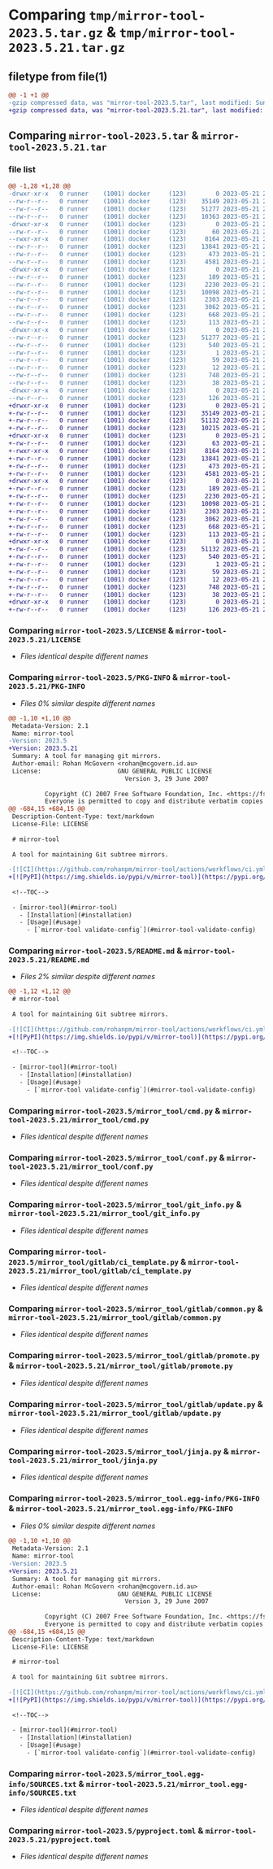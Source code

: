 # Comparing `tmp/mirror-tool-2023.5.tar.gz` & `tmp/mirror-tool-2023.5.21.tar.gz`

## filetype from file(1)

```diff
@@ -1 +1 @@
-gzip compressed data, was "mirror-tool-2023.5.tar", last modified: Sun May 21 23:43:52 2023, max compression
+gzip compressed data, was "mirror-tool-2023.5.21.tar", last modified: Sun May 21 23:50:38 2023, max compression
```

## Comparing `mirror-tool-2023.5.tar` & `mirror-tool-2023.5.21.tar`

### file list

```diff
@@ -1,28 +1,28 @@
-drwxr-xr-x   0 runner    (1001) docker     (123)        0 2023-05-21 23:43:52.277670 mirror-tool-2023.5/
--rw-r--r--   0 runner    (1001) docker     (123)    35149 2023-05-21 23:43:38.000000 mirror-tool-2023.5/LICENSE
--rw-r--r--   0 runner    (1001) docker     (123)    51277 2023-05-21 23:43:52.277670 mirror-tool-2023.5/PKG-INFO
--rw-r--r--   0 runner    (1001) docker     (123)    10363 2023-05-21 23:43:38.000000 mirror-tool-2023.5/README.md
-drwxr-xr-x   0 runner    (1001) docker     (123)        0 2023-05-21 23:43:52.273670 mirror-tool-2023.5/mirror_tool/
--rw-r--r--   0 runner    (1001) docker     (123)       60 2023-05-21 23:43:52.000000 mirror-tool-2023.5/mirror_tool/__init__.py
--rwxr-xr-x   0 runner    (1001) docker     (123)     8164 2023-05-21 23:43:38.000000 mirror-tool-2023.5/mirror_tool/cmd.py
--rw-r--r--   0 runner    (1001) docker     (123)    13841 2023-05-21 23:43:38.000000 mirror-tool-2023.5/mirror_tool/conf.py
--rw-r--r--   0 runner    (1001) docker     (123)      473 2023-05-21 23:43:38.000000 mirror-tool-2023.5/mirror_tool/git_config.py
--rw-r--r--   0 runner    (1001) docker     (123)     4581 2023-05-21 23:43:38.000000 mirror-tool-2023.5/mirror_tool/git_info.py
-drwxr-xr-x   0 runner    (1001) docker     (123)        0 2023-05-21 23:43:52.277670 mirror-tool-2023.5/mirror_tool/gitlab/
--rw-r--r--   0 runner    (1001) docker     (123)      189 2023-05-21 23:43:38.000000 mirror-tool-2023.5/mirror_tool/gitlab/__init__.py
--rw-r--r--   0 runner    (1001) docker     (123)     2230 2023-05-21 23:43:38.000000 mirror-tool-2023.5/mirror_tool/gitlab/ci_template.py
--rw-r--r--   0 runner    (1001) docker     (123)    10098 2023-05-21 23:43:38.000000 mirror-tool-2023.5/mirror_tool/gitlab/common.py
--rw-r--r--   0 runner    (1001) docker     (123)     2303 2023-05-21 23:43:38.000000 mirror-tool-2023.5/mirror_tool/gitlab/promote.py
--rw-r--r--   0 runner    (1001) docker     (123)     3062 2023-05-21 23:43:38.000000 mirror-tool-2023.5/mirror_tool/gitlab/update.py
--rw-r--r--   0 runner    (1001) docker     (123)      668 2023-05-21 23:43:38.000000 mirror-tool-2023.5/mirror_tool/jinja.py
--rw-r--r--   0 runner    (1001) docker     (123)      113 2023-05-21 23:43:38.000000 mirror-tool-2023.5/mirror_tool/shared.py
-drwxr-xr-x   0 runner    (1001) docker     (123)        0 2023-05-21 23:43:52.277670 mirror-tool-2023.5/mirror_tool.egg-info/
--rw-r--r--   0 runner    (1001) docker     (123)    51277 2023-05-21 23:43:52.000000 mirror-tool-2023.5/mirror_tool.egg-info/PKG-INFO
--rw-r--r--   0 runner    (1001) docker     (123)      540 2023-05-21 23:43:52.000000 mirror-tool-2023.5/mirror_tool.egg-info/SOURCES.txt
--rw-r--r--   0 runner    (1001) docker     (123)        1 2023-05-21 23:43:52.000000 mirror-tool-2023.5/mirror_tool.egg-info/dependency_links.txt
--rw-r--r--   0 runner    (1001) docker     (123)       59 2023-05-21 23:43:52.000000 mirror-tool-2023.5/mirror_tool.egg-info/entry_points.txt
--rw-r--r--   0 runner    (1001) docker     (123)       12 2023-05-21 23:43:52.000000 mirror-tool-2023.5/mirror_tool.egg-info/top_level.txt
--rw-r--r--   0 runner    (1001) docker     (123)      748 2023-05-21 23:43:38.000000 mirror-tool-2023.5/pyproject.toml
--rw-r--r--   0 runner    (1001) docker     (123)       38 2023-05-21 23:43:52.277670 mirror-tool-2023.5/setup.cfg
-drwxr-xr-x   0 runner    (1001) docker     (123)        0 2023-05-21 23:43:52.277670 mirror-tool-2023.5/tests/
--rw-r--r--   0 runner    (1001) docker     (123)      126 2023-05-21 23:43:38.000000 mirror-tool-2023.5/tests/test_import.py
+drwxr-xr-x   0 runner    (1001) docker     (123)        0 2023-05-21 23:50:38.752239 mirror-tool-2023.5.21/
+-rw-r--r--   0 runner    (1001) docker     (123)    35149 2023-05-21 23:50:22.000000 mirror-tool-2023.5.21/LICENSE
+-rw-r--r--   0 runner    (1001) docker     (123)    51132 2023-05-21 23:50:38.752239 mirror-tool-2023.5.21/PKG-INFO
+-rw-r--r--   0 runner    (1001) docker     (123)    10215 2023-05-21 23:50:22.000000 mirror-tool-2023.5.21/README.md
+drwxr-xr-x   0 runner    (1001) docker     (123)        0 2023-05-21 23:50:38.748239 mirror-tool-2023.5.21/mirror_tool/
+-rw-r--r--   0 runner    (1001) docker     (123)       63 2023-05-21 23:50:38.000000 mirror-tool-2023.5.21/mirror_tool/__init__.py
+-rwxr-xr-x   0 runner    (1001) docker     (123)     8164 2023-05-21 23:50:22.000000 mirror-tool-2023.5.21/mirror_tool/cmd.py
+-rw-r--r--   0 runner    (1001) docker     (123)    13841 2023-05-21 23:50:22.000000 mirror-tool-2023.5.21/mirror_tool/conf.py
+-rw-r--r--   0 runner    (1001) docker     (123)      473 2023-05-21 23:50:22.000000 mirror-tool-2023.5.21/mirror_tool/git_config.py
+-rw-r--r--   0 runner    (1001) docker     (123)     4581 2023-05-21 23:50:22.000000 mirror-tool-2023.5.21/mirror_tool/git_info.py
+drwxr-xr-x   0 runner    (1001) docker     (123)        0 2023-05-21 23:50:38.752239 mirror-tool-2023.5.21/mirror_tool/gitlab/
+-rw-r--r--   0 runner    (1001) docker     (123)      189 2023-05-21 23:50:22.000000 mirror-tool-2023.5.21/mirror_tool/gitlab/__init__.py
+-rw-r--r--   0 runner    (1001) docker     (123)     2230 2023-05-21 23:50:22.000000 mirror-tool-2023.5.21/mirror_tool/gitlab/ci_template.py
+-rw-r--r--   0 runner    (1001) docker     (123)    10098 2023-05-21 23:50:22.000000 mirror-tool-2023.5.21/mirror_tool/gitlab/common.py
+-rw-r--r--   0 runner    (1001) docker     (123)     2303 2023-05-21 23:50:22.000000 mirror-tool-2023.5.21/mirror_tool/gitlab/promote.py
+-rw-r--r--   0 runner    (1001) docker     (123)     3062 2023-05-21 23:50:22.000000 mirror-tool-2023.5.21/mirror_tool/gitlab/update.py
+-rw-r--r--   0 runner    (1001) docker     (123)      668 2023-05-21 23:50:22.000000 mirror-tool-2023.5.21/mirror_tool/jinja.py
+-rw-r--r--   0 runner    (1001) docker     (123)      113 2023-05-21 23:50:22.000000 mirror-tool-2023.5.21/mirror_tool/shared.py
+drwxr-xr-x   0 runner    (1001) docker     (123)        0 2023-05-21 23:50:38.748239 mirror-tool-2023.5.21/mirror_tool.egg-info/
+-rw-r--r--   0 runner    (1001) docker     (123)    51132 2023-05-21 23:50:38.000000 mirror-tool-2023.5.21/mirror_tool.egg-info/PKG-INFO
+-rw-r--r--   0 runner    (1001) docker     (123)      540 2023-05-21 23:50:38.000000 mirror-tool-2023.5.21/mirror_tool.egg-info/SOURCES.txt
+-rw-r--r--   0 runner    (1001) docker     (123)        1 2023-05-21 23:50:38.000000 mirror-tool-2023.5.21/mirror_tool.egg-info/dependency_links.txt
+-rw-r--r--   0 runner    (1001) docker     (123)       59 2023-05-21 23:50:38.000000 mirror-tool-2023.5.21/mirror_tool.egg-info/entry_points.txt
+-rw-r--r--   0 runner    (1001) docker     (123)       12 2023-05-21 23:50:38.000000 mirror-tool-2023.5.21/mirror_tool.egg-info/top_level.txt
+-rw-r--r--   0 runner    (1001) docker     (123)      748 2023-05-21 23:50:22.000000 mirror-tool-2023.5.21/pyproject.toml
+-rw-r--r--   0 runner    (1001) docker     (123)       38 2023-05-21 23:50:38.752239 mirror-tool-2023.5.21/setup.cfg
+drwxr-xr-x   0 runner    (1001) docker     (123)        0 2023-05-21 23:50:38.752239 mirror-tool-2023.5.21/tests/
+-rw-r--r--   0 runner    (1001) docker     (123)      126 2023-05-21 23:50:22.000000 mirror-tool-2023.5.21/tests/test_import.py
```

### Comparing `mirror-tool-2023.5/LICENSE` & `mirror-tool-2023.5.21/LICENSE`

 * *Files identical despite different names*

### Comparing `mirror-tool-2023.5/PKG-INFO` & `mirror-tool-2023.5.21/PKG-INFO`

 * *Files 0% similar despite different names*

```diff
@@ -1,10 +1,10 @@
 Metadata-Version: 2.1
 Name: mirror-tool
-Version: 2023.5
+Version: 2023.5.21
 Summary: A tool for managing git mirrors.
 Author-email: Rohan McGovern <rohan@mcgovern.id.au>
 License:                     GNU GENERAL PUBLIC LICENSE
                                Version 3, 29 June 2007
         
          Copyright (C) 2007 Free Software Foundation, Inc. <https://fsf.org/>
          Everyone is permitted to copy and distribute verbatim copies
@@ -684,15 +684,15 @@
 Description-Content-Type: text/markdown
 License-File: LICENSE
 
 # mirror-tool
 
 A tool for maintaining Git subtree mirrors.
 
-[![CI](https://github.com/rohanpm/mirror-tool/actions/workflows/ci.yml/badge.svg)](https://github.com/rohanpm/mirror-tool/actions/workflows/ci.yml) [![PyPI](https://img.shields.io/pypi/v/mirror-tool)](https://pypi.org/pypi/mirror-tool) [![Docker Repository on Quay](https://quay.io/repository/rmcgover/mirror-tool/status "Docker Repository on Quay")](https://quay.io/repository/rmcgover/mirror-tool)
+[![PyPI](https://img.shields.io/pypi/v/mirror-tool)](https://pypi.org/pypi/mirror-tool) [![Docker Repository on Quay](https://quay.io/repository/rmcgover/mirror-tool/status "Docker Repository on Quay")](https://quay.io/repository/rmcgover/mirror-tool)
 
 <!--TOC-->
 
 - [mirror-tool](#mirror-tool)
   - [Installation](#installation)
   - [Usage](#usage)
     - [`mirror-tool validate-config`](#mirror-tool-validate-config)
```

### Comparing `mirror-tool-2023.5/README.md` & `mirror-tool-2023.5.21/README.md`

 * *Files 2% similar despite different names*

```diff
@@ -1,12 +1,12 @@
 # mirror-tool
 
 A tool for maintaining Git subtree mirrors.
 
-[![CI](https://github.com/rohanpm/mirror-tool/actions/workflows/ci.yml/badge.svg)](https://github.com/rohanpm/mirror-tool/actions/workflows/ci.yml) [![PyPI](https://img.shields.io/pypi/v/mirror-tool)](https://pypi.org/pypi/mirror-tool) [![Docker Repository on Quay](https://quay.io/repository/rmcgover/mirror-tool/status "Docker Repository on Quay")](https://quay.io/repository/rmcgover/mirror-tool)
+[![PyPI](https://img.shields.io/pypi/v/mirror-tool)](https://pypi.org/pypi/mirror-tool) [![Docker Repository on Quay](https://quay.io/repository/rmcgover/mirror-tool/status "Docker Repository on Quay")](https://quay.io/repository/rmcgover/mirror-tool)
 
 <!--TOC-->
 
 - [mirror-tool](#mirror-tool)
   - [Installation](#installation)
   - [Usage](#usage)
     - [`mirror-tool validate-config`](#mirror-tool-validate-config)
```

### Comparing `mirror-tool-2023.5/mirror_tool/cmd.py` & `mirror-tool-2023.5.21/mirror_tool/cmd.py`

 * *Files identical despite different names*

### Comparing `mirror-tool-2023.5/mirror_tool/conf.py` & `mirror-tool-2023.5.21/mirror_tool/conf.py`

 * *Files identical despite different names*

### Comparing `mirror-tool-2023.5/mirror_tool/git_info.py` & `mirror-tool-2023.5.21/mirror_tool/git_info.py`

 * *Files identical despite different names*

### Comparing `mirror-tool-2023.5/mirror_tool/gitlab/ci_template.py` & `mirror-tool-2023.5.21/mirror_tool/gitlab/ci_template.py`

 * *Files identical despite different names*

### Comparing `mirror-tool-2023.5/mirror_tool/gitlab/common.py` & `mirror-tool-2023.5.21/mirror_tool/gitlab/common.py`

 * *Files identical despite different names*

### Comparing `mirror-tool-2023.5/mirror_tool/gitlab/promote.py` & `mirror-tool-2023.5.21/mirror_tool/gitlab/promote.py`

 * *Files identical despite different names*

### Comparing `mirror-tool-2023.5/mirror_tool/gitlab/update.py` & `mirror-tool-2023.5.21/mirror_tool/gitlab/update.py`

 * *Files identical despite different names*

### Comparing `mirror-tool-2023.5/mirror_tool/jinja.py` & `mirror-tool-2023.5.21/mirror_tool/jinja.py`

 * *Files identical despite different names*

### Comparing `mirror-tool-2023.5/mirror_tool.egg-info/PKG-INFO` & `mirror-tool-2023.5.21/mirror_tool.egg-info/PKG-INFO`

 * *Files 0% similar despite different names*

```diff
@@ -1,10 +1,10 @@
 Metadata-Version: 2.1
 Name: mirror-tool
-Version: 2023.5
+Version: 2023.5.21
 Summary: A tool for managing git mirrors.
 Author-email: Rohan McGovern <rohan@mcgovern.id.au>
 License:                     GNU GENERAL PUBLIC LICENSE
                                Version 3, 29 June 2007
         
          Copyright (C) 2007 Free Software Foundation, Inc. <https://fsf.org/>
          Everyone is permitted to copy and distribute verbatim copies
@@ -684,15 +684,15 @@
 Description-Content-Type: text/markdown
 License-File: LICENSE
 
 # mirror-tool
 
 A tool for maintaining Git subtree mirrors.
 
-[![CI](https://github.com/rohanpm/mirror-tool/actions/workflows/ci.yml/badge.svg)](https://github.com/rohanpm/mirror-tool/actions/workflows/ci.yml) [![PyPI](https://img.shields.io/pypi/v/mirror-tool)](https://pypi.org/pypi/mirror-tool) [![Docker Repository on Quay](https://quay.io/repository/rmcgover/mirror-tool/status "Docker Repository on Quay")](https://quay.io/repository/rmcgover/mirror-tool)
+[![PyPI](https://img.shields.io/pypi/v/mirror-tool)](https://pypi.org/pypi/mirror-tool) [![Docker Repository on Quay](https://quay.io/repository/rmcgover/mirror-tool/status "Docker Repository on Quay")](https://quay.io/repository/rmcgover/mirror-tool)
 
 <!--TOC-->
 
 - [mirror-tool](#mirror-tool)
   - [Installation](#installation)
   - [Usage](#usage)
     - [`mirror-tool validate-config`](#mirror-tool-validate-config)
```

### Comparing `mirror-tool-2023.5/mirror_tool.egg-info/SOURCES.txt` & `mirror-tool-2023.5.21/mirror_tool.egg-info/SOURCES.txt`

 * *Files identical despite different names*

### Comparing `mirror-tool-2023.5/pyproject.toml` & `mirror-tool-2023.5.21/pyproject.toml`

 * *Files identical despite different names*

